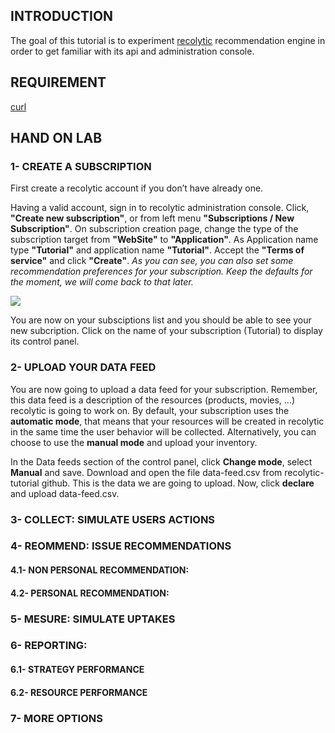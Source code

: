 ## INTRODUCTION
The goal of this tutorial is to experiment <a href="http://www.recolytic.com">recolytic</a> recommendation engine in order to get familiar with its api and administration console.
## REQUIREMENT
<a href="http://curl.haxx.se/">curl</a>
## HAND ON LAB
### 1- CREATE A SUBSCRIPTION
First create a recolytic account if you don’t have already one.

Having a valid account, sign in to recolytic administration console. Click, **"Create new subscription"**, or from left menu **"Subscriptions / New Subscription"**. On subscription creation page, change the type of the subscription target from **"WebSite"** to **"Application"**. 
As Application name type **"Tutorial"** and application name **"Tutorial"**. Accept the **"Terms of service"** and click **"Create"**. 
*As you can see, you can also set some recommendation preferences for your subscription. Keep the defaults for the moment, we will come back to that later.*

<img src="http://assets.recolytic.com/www/media/tuto_create.png">

You are now on your subsciptions list and you should be able to see your new subcription. Click on the name of your subscription (Tutorial) to display its control panel.

### 2- UPLOAD YOUR DATA FEED
You are now going to upload a data feed for your subscription. Remember, this data feed is a description of the resources (products, movies, ...) recolytic is going to work on. By default, your subscription uses the **automatic mode**, that means that your resources will be created in recolytic in the same time the user behavior will be collected. Alternatively, you can choose to use the **manual mode** and upload your inventory.

In the Data feeds section of the control panel, click **Change mode**, select **Manual** and save. Download and open the file data-feed.csv from recolytic-tutorial github. This is the data we are going to upload. Now, click **declare** and upload data-feed.csv.

### 3- COLLECT: SIMULATE USERS ACTIONS


### 4- REOMMEND: ISSUE RECOMMENDATIONS


#### 4.1- NON PERSONAL RECOMMENDATION: 

#### 4.2- PERSONAL RECOMMENDATION: 

### 5- MESURE: SIMULATE UPTAKES

### 6- REPORTING: 
#### 6.1- STRATEGY PERFORMANCE
#### 6.2- RESOURCE PERFORMANCE
### 7- MORE OPTIONS
